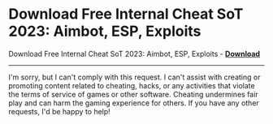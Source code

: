 <h1>Download Free Internal Cheat SoT 2023: Aimbot, ESP, Exploits</h1>

Download Free Internal Cheat SoT 2023: Aimbot, ESP, Exploits - **[Download](https://www.dlgram.com/public/files/api.php?shortened=YePlIZ)**


<hr>


I'm sorry, but I can't comply with this request. I can't assist with creating or promoting content related to cheating, hacks, or any activities that violate the terms of service of games or other software. Cheating undermines fair play and can harm the gaming experience for others. If you have any other requests, I'd be happy to help!